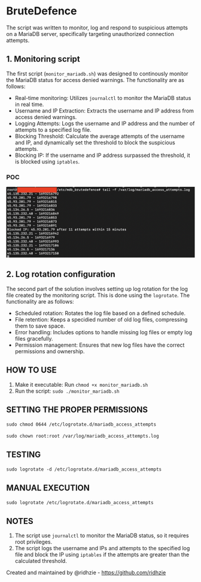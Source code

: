 # BruteDefence

The script was written to monitor, log and respond to suspicious attempts on a MariaDB server, specifically targeting unauthorized connection attempts.

## 1. Monitoring script

The first script (`monitor_mariadb.sh`) was designed to continously monitor the MariaDB status for access denied warnings. The functionality are as follows:

- Real-time monitoring: Utilizes `journalctl` to monitor the MariaDB status in real time.
- Username and IP Extraction: Extracts the username and IP address from access denied warnings.
- Logging Attempts: Logs the username and IP address and the number of attempts to a specified log file.
- Blocking Threshold: Calculate the average attempts of the username and IP, and dynamically set the threshold to block the suspicious attempts.
- Blocking IP: If the username and IP address surpassed the threshold, it is blocked using `iptables`.

### POC

![POC](log_POC.png)

## 2. Log rotation configuration

The second part of the solution involves setting up log rotation for the log file created by the monitoring script. This is done using the `logrotate`. The functionality are as follows:

- Scheduled rotation: Rotates the log file based on a defined schedule.
- File retention: Keeps a specidied number of old log files, compressing them to save space.
- Error handling: Includes options to handle missing log files or empty log files gracefully.
- Permission management: Ensures that new log files have the correct permissions and ownership.

## HOW TO USE

1. Make it executable: Run `chmod +x monitor_mariadb.sh`
2. Run the script: `sudo ./monitor_mariadb.sh`

## SETTING THE PROPER PERMISSIONS

``sudo chmod 0644 /etc/logrotate.d/mariadb_access_attempts``

``sudo chown root:root /var/log/mariadb_access_attempts.log``

## TESTING

``sudo logrotate -d /etc/logrotate.d/mariadb_access_attempts``

## MANUAL EXECUTION

``sudo logrotate /etc/logrotate.d/mariadb_access_attempts``

## NOTES

1. The script use `journalctl` to monitor the MariaDB status, so it requires root privileges.
2. The script logs the username and IPs and attempts to the specified log file and block the IP using `iptables` if the attempts are greater than the calculated threshold.

Created and maintained by @ridhzie - <https://github.com/ridhzie>
